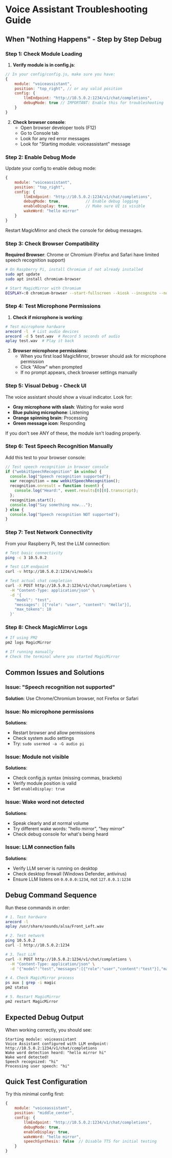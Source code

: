 # Voice Assistant Troubleshooting Guide

## When "Nothing Happens" - Step by Step Debug

### Step 1: Check Module Loading

1. **Verify module is in config.js**:

```javascript
// In your config/config.js, make sure you have:
{
    module: "voiceassistant",
    position: "top_right", // or any valid position
    config: {
        llmEndpoint: "http://10.5.0.2:1234/v1/chat/completions",
        debugMode: true // IMPORTANT: Enable this for troubleshooting
    }
}
```

2. **Check browser console**:
   - Open browser developer tools (F12)
   - Go to Console tab
   - Look for any red error messages
   - Look for "Starting module: voiceassistant" message

### Step 2: Enable Debug Mode

Update your config to enable debug mode:

```javascript
{
    module: "voiceassistant",
    position: "top_right",
    config: {
        llmEndpoint: "http://10.5.0.2:1234/v1/chat/completions",
        debugMode: true,           // Enable debug logging
        enableDisplay: true,       // Make sure UI is visible
        wakeWord: "hello mirror"
    }
}
```

Restart MagicMirror and check the console for debug messages.

### Step 3: Check Browser Compatibility

**Required Browser**: Chrome or Chromium (Firefox and Safari have limited speech recognition support)

```bash
# On Raspberry Pi, install Chromium if not already installed
sudo apt update
sudo apt install chromium-browser

# Start MagicMirror with Chromium
DISPLAY=:0 chromium-browser --start-fullscreen --kiosk --incognito --noerrdialogs --disable-translate --no-first-run --fast --fast-start --disable-infobars --disable-features=TranslateUI --disk-cache-dir=/dev/null --overscroll-history-navigation=0 --disable-pinch --autoplay-policy=no-user-gesture-required http://localhost:8080
```

### Step 4: Test Microphone Permissions

1. **Check if microphone is working**:

```bash
# Test microphone hardware
arecord -l  # List audio devices
arecord -d 5 test.wav  # Record 5 seconds of audio
aplay test.wav  # Play it back
```

2. **Browser microphone permissions**:
   - When you first load MagicMirror, browser should ask for microphone permission
   - Click "Allow" when prompted
   - If no prompt appears, check browser settings manually

### Step 5: Visual Debug - Check UI

The voice assistant should show a visual indicator. Look for:

- **Gray microphone with slash**: Waiting for wake word
- **Blue pulsing microphone**: Listening
- **Orange spinning brain**: Processing
- **Green message icon**: Responding

If you don't see ANY of these, the module isn't loading properly.

### Step 6: Test Speech Recognition Manually

Add this test to your browser console:

```javascript
// Test speech recognition in browser console
if ("webkitSpeechRecognition" in window) {
  console.log("Speech recognition supported");
  var recognition = new webkitSpeechRecognition();
  recognition.onresult = function (event) {
    console.log("Heard:", event.results[0][0].transcript);
  };
  recognition.start();
  console.log("Say something now...");
} else {
  console.log("Speech recognition NOT supported");
}
```

### Step 7: Test Network Connectivity

From your Raspberry Pi, test the LLM connection:

```bash
# Test basic connectivity
ping -c 3 10.5.0.2

# Test LLM endpoint
curl -v http://10.5.0.2:1234/v1/models

# Test actual chat completion
curl -X POST http://10.5.0.2:1234/v1/chat/completions \
  -H "Content-Type: application/json" \
  -d '{
    "model": "test",
    "messages": [{"role": "user", "content": "Hello"}],
    "max_tokens": 10
  }'
```

### Step 8: Check MagicMirror Logs

```bash
# If using PM2
pm2 logs MagicMirror

# If running manually
# Check the terminal where you started MagicMirror
```

## Common Issues and Solutions

### Issue: "Speech recognition not supported"

**Solution**: Use Chrome/Chromium browser, not Firefox or Safari

### Issue: No microphone permissions

**Solutions**:

- Restart browser and allow permissions
- Check system audio settings
- Try: `sudo usermod -a -G audio pi`

### Issue: Module not visible

**Solutions**:

- Check config.js syntax (missing commas, brackets)
- Verify module position is valid
- Set `enableDisplay: true`

### Issue: Wake word not detected

**Solutions**:

- Speak clearly and at normal volume
- Try different wake words: "hello mirror", "hey mirror"
- Check debug console for what's being heard

### Issue: LLM connection fails

**Solutions**:

- Verify LLM server is running on desktop
- Check desktop firewall (Windows Defender, antivirus)
- Ensure LLM listens on `0.0.0.0:1234`, not `127.0.0.1:1234`

## Debug Command Sequence

Run these commands in order:

```bash
# 1. Test hardware
arecord -l
aplay /usr/share/sounds/alsa/Front_Left.wav

# 2. Test network
ping 10.5.0.2
curl -I http://10.5.0.2:1234

# 3. Test LLM
curl -X POST http://10.5.0.2:1234/v1/chat/completions \
  -H "Content-Type: application/json" \
  -d '{"model":"test","messages":[{"role":"user","content":"test"}],"max_tokens":5}'

# 4. Check MagicMirror process
ps aux | grep -i magic
pm2 status

# 5. Restart MagicMirror
pm2 restart MagicMirror
```

## Expected Debug Output

When working correctly, you should see:

```
Starting module: voiceassistant
Voice Assistant configured with LLM endpoint: http://10.5.0.2:1234/v1/chat/completions
Wake word detection heard: "hello mirror hi"
Wake word detected!
Speech recognized: "hi"
Processing user speech: "hi"
```

## Quick Test Configuration

Try this minimal config first:

```javascript
{
    module: "voiceassistant",
    position: "middle_center",
    config: {
        llmEndpoint: "http://10.5.0.2:1234/v1/chat/completions",
        debugMode: true,
        enableDisplay: true,
        wakeWord: "hello mirror",
        speechSynthesis: false  // Disable TTS for initial testing
    }
}
```
